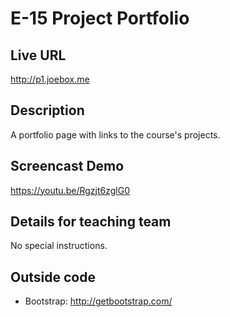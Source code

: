 # E-15 Project Portfolio

## Live URL
<http://p1.joebox.me>

## Description
A portfolio page with links to the course's projects.

## Screencast Demo
<https://youtu.be/Rgzjt6zglG0>

## Details for teaching team
No special instructions.

## Outside code
* Bootstrap: http://getbootstrap.com/

